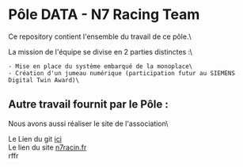 # Pôle DATA - N7 Racing Team
Ce repository contient l'ensemble du travail de ce pôle.\

La mission de l'équipe se divise en 2 parties distinctes :\

    - Mise en place du système embarqué de la monoplace\
    - Création d'un jumeau numérique (participation futur au SIEMENS Digital Twin Award)\

## Autre travail fournit par le Pôle :
Nous avons aussi réaliser le site de l'association\

Le Lien du git [ici](https://github.com/LucasThTrT/n7racing)\
Le lien du site [n7racin.fr](n7racing.fr)\
rffr